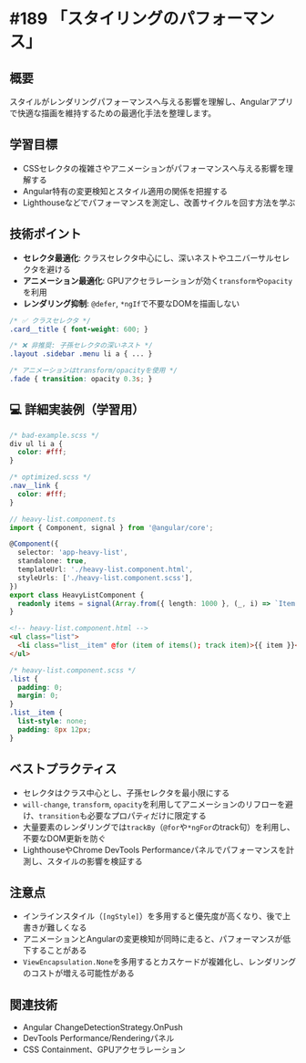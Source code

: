 # #189 「スタイリングのパフォーマンス」

## 概要
スタイルがレンダリングパフォーマンスへ与える影響を理解し、Angularアプリで快適な描画を維持するための最適化手法を整理します。

## 学習目標
- CSSセレクタの複雑さやアニメーションがパフォーマンスへ与える影響を理解する
- Angular特有の変更検知とスタイル適用の関係を把握する
- Lighthouseなどでパフォーマンスを測定し、改善サイクルを回す方法を学ぶ

## 技術ポイント
- **セレクタ最適化**: クラスセレクタ中心にし、深いネストやユニバーサルセレクタを避ける
- **アニメーション最適化**: GPUアクセラレーションが効く`transform`や`opacity`を利用
- **レンダリング抑制**: `@defer`, `*ngIf`で不要なDOMを描画しない

```scss
/* ✅ クラスセレクタ */
.card__title { font-weight: 600; }
```

```scss
/* ❌ 非推奨: 子孫セレクタの深いネスト */
.layout .sidebar .menu li a { ... }
```

```scss
/* アニメーションはtransform/opacityを使用 */
.fade { transition: opacity 0.3s; }
```

## 💻 詳細実装例（学習用）
```scss
/* bad-example.scss */
div ul li a {
  color: #fff;
}
```

```scss
/* optimized.scss */
.nav__link {
  color: #fff;
}
```

```typescript
// heavy-list.component.ts
import { Component, signal } from '@angular/core';

@Component({
  selector: 'app-heavy-list',
  standalone: true,
  templateUrl: './heavy-list.component.html',
  styleUrls: ['./heavy-list.component.scss'],
})
export class HeavyListComponent {
  readonly items = signal(Array.from({ length: 1000 }, (_, i) => `Item ${i}`));
}
```

```html
<!-- heavy-list.component.html -->
<ul class="list">
  <li class="list__item" @for (item of items(); track item)>{{ item }}</li>
</ul>
```

```scss
/* heavy-list.component.scss */
.list {
  padding: 0;
  margin: 0;
}
.list__item {
  list-style: none;
  padding: 8px 12px;
}
```

## ベストプラクティス
- セレクタはクラス中心とし、子孫セレクタを最小限にする
- `will-change`, `transform`, `opacity`を利用してアニメーションのリフローを避け、`transition`も必要なプロパティだけに限定する
- 大量要素のレンダリングでは`trackBy`（`@for`や`*ngFor`のtrack句）を利用し、不要なDOM更新を防ぐ
- LighthouseやChrome DevTools Performanceパネルでパフォーマンスを計測し、スタイルの影響を検証する

## 注意点
- インラインスタイル（`[ngStyle]`）を多用すると優先度が高くなり、後で上書きが難しくなる
- アニメーションとAngularの変更検知が同時に走ると、パフォーマンスが低下することがある
- `ViewEncapsulation.None`を多用するとカスケードが複雑化し、レンダリングのコストが増える可能性がある

## 関連技術
- Angular ChangeDetectionStrategy.OnPush
- DevTools Performance/Renderingパネル
- CSS Containment、GPUアクセラレーション
